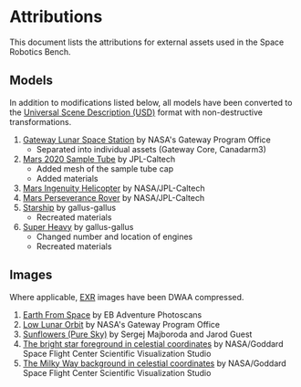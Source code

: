 # Attributions

This document lists the attributions for external assets used in the Space Robotics Bench.

## Models

In addition to modifications listed below, all models have been converted to the [Universal Scene Description (USD)](https://openusd.org) format with non-destructive transformations.

1. [Gateway Lunar Space Station](https://nasa3d.arc.nasa.gov/detail/gateway) by NASA's Gateway Program Office
   - Separated into individual assets (Gateway Core, Canadarm3)
1. [Mars 2020 Sample Tube](https://nasa3d.arc.nasa.gov/detail/Mars-2020-Sample-Tube-3D-print-files) by JPL-Caltech
   - Added mesh of the sample tube cap
   - Added materials
1. [Mars Ingenuity Helicopter](https://science.nasa.gov/resource/mars-ingenuity-helicopter-3d-model) by NASA/JPL-Caltech
1. [Mars Perseverance Rover](https://science.nasa.gov/resource/mars-perseverance-rover-3d-model) by NASA/JPL-Caltech
1. [Starship](https://www.blendswap.com/blend/27853) by gallus-gallus
   - Recreated materials
1. [Super Heavy](https://www.blendswap.com/blend/27853) by gallus-gallus
   - Changed number and location of engines
   - Recreated materials

## Images

Where applicable, [EXR](https://www.openexr.com) images have been DWAA compressed.

1. [Earth From Space](https://www.blenderkit.com/asset-gallery-detail/aaed845b-70f9-40b1-a1ba-41cc10c58249/) by EB Adventure Photoscans
1. [Low Lunar Orbit](https://nasa3d.arc.nasa.gov/detail/gateway) by NASA's Gateway Program Office
1. [Sunflowers (Pure Sky)](https://polyhaven.com/a/overcast_soil_puresky) by Sergej Majboroda and Jarod Guest
1. [The bright star foreground in celestial coordinates](https://svs.gsfc.nasa.gov/4851/#media_group_319121) by NASA/Goddard Space Flight Center Scientific Visualization Studio
1. [The Milky Way background in celestial coordinates](https://svs.gsfc.nasa.gov/4851/#media_group_319120) by NASA/Goddard Space Flight Center Scientific Visualization Studio
